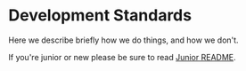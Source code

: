 # Development Standards

Here we describe briefly how we do things, and how we don't.

If you're junior or new please be sure to read [Junior README](/JUNIOR_README.md).
